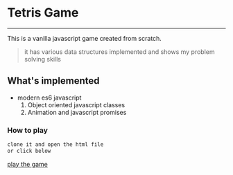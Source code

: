 # Tetris Game
___
 This is a vanilla javascript game  created from scratch.
 > it has various data structures implemented and shows my problem solving skills
 
 ## What's implemented
 * modern es6 javascript
    1. Object oriented javascript classes
    1. Animation and javascript promises
 
### How to play
```bash
clone it and open the html file
or click below
```
[play the game](http://wanyekitetris.netlify.com)
